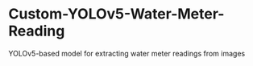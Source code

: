 # Custom-YOLOv5-Water-Meter-Reading
YOLOv5-based model for extracting water meter readings from images
